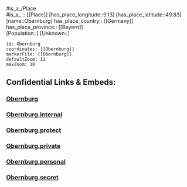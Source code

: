 ﻿---
location: [49.83,9.13] 
mapzoom: [7,12] 
mapmarker: city 
type: City
tags:
- geo/City


SpocWebEntityId: 33038
isDeleted: false
confidential: public

---
#is_a_/Place  
#is_a_ :: [[Place]] 
[has_place_longitude::9.13] 
[has_place_latitude::49.83] 
[name::Obernburg] 
has_place_country:: [[Germany]]  
has_place_province:: [[Bayern]]  
[Population::] 
[Unknown::] 


```leaflet
id: Obernburg
coordinates: [[Obernburg]] 
markerFile: [[Obernburg]] 
defaultZoom: 11 
maxZoom: 18
```


## Confidential Links & Embeds: 

### [Obernburg](/_public/Earth/Continent/Europe/Europe~Central/Germany/Germany~West/Bayern/counties~Bayern/Miltenberg/cities~Miltenberg/Obernburg~Main/City/Obernburg.md) 

### [Obernburg.internal](/_internal/Earth/Continent/Europe/Europe~Central/Germany/Germany~West/Bayern/counties~Bayern/Miltenberg/cities~Miltenberg/Obernburg~Main/City/Obernburg.internal.md) 

### [Obernburg.protect](/_protect/Earth/Continent/Europe/Europe~Central/Germany/Germany~West/Bayern/counties~Bayern/Miltenberg/cities~Miltenberg/Obernburg~Main/City/Obernburg.protect.md) 

### [Obernburg.private](/_private/Earth/Continent/Europe/Europe~Central/Germany/Germany~West/Bayern/counties~Bayern/Miltenberg/cities~Miltenberg/Obernburg~Main/City/Obernburg.private.md) 

### [Obernburg.personal](/_personal/Earth/Continent/Europe/Europe~Central/Germany/Germany~West/Bayern/counties~Bayern/Miltenberg/cities~Miltenberg/Obernburg~Main/City/Obernburg.personal.md) 

### [Obernburg.secret](/_secret/Earth/Continent/Europe/Europe~Central/Germany/Germany~West/Bayern/counties~Bayern/Miltenberg/cities~Miltenberg/Obernburg~Main/City/Obernburg.secret.md) 
